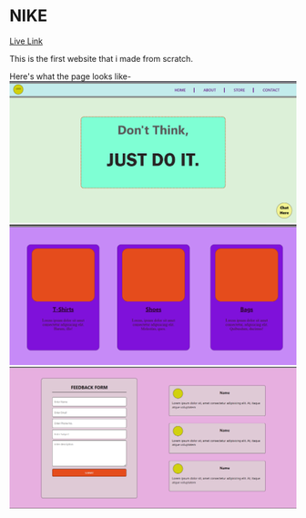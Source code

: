 # NIKE

[Live Link](https://shubhamore.github.io/NIKE/)

This is the first website that i made from scratch.

Here's what the page looks like-
![screenshot1](./screenshot1.png)
![screenshot2](./screenshot2.png)
![screenshot3](./screenshot3.png)